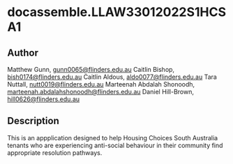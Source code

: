 # docassemble.LLAW33012022S1HCSA1



## Author

Matthew Gunn, gunn0065@flinders.edu.au
Caitlin Bishop, bish0174@flinders.edu.au
Caitlin Aldous, aldo0077@flinders.edu.au
Tara Nuttall, nutt0019@flinders.edu.au
Marteenah Abdalah Shonoodh, marteenah.abdalahshonoodh@flinders.edu.au
Daniel Hill-Brown, hill0626@flinders.edu.au

## Description
This is an appplication designed to help Housing Choices South Australia tenants who are experiencing anti-social behaviour in their community find appropriate resolution pathways.